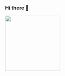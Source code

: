 ### Hi there 👋

<img height="180em" src="https://github-readme-stats.vercel.app/api/top-langs/?username=JeffersonAndrade98&layout=compact&theme=dracula"/>
<!--
**JeffersonAndrade98/JeffersonAndrade98** is a ✨ _special_ ✨ repository because its `README.md` (this file) appears on your GitHub profile.

Here are some ideas to get you started:

- 🔭 I’m currently working on ...
- 🌱 I’m currently learning ...
- 👯 I’m looking to collaborate on ...
- 🤔 I’m looking for help with ...
- 💬 Ask me about ...
- 📫 How to reach me: ...
- 😄 Pronouns: ...
- ⚡ Fun fact: ...
-->
